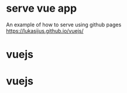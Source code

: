 # serve vue app

An example of how to serve using github pages
https://lukasijus.github.io/vuejs/
# vuejs
# vuejs
